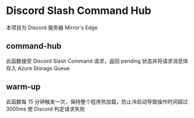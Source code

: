 # Discord Slash Command Hub

本项目为 Discord 服务器 Mirror's Edge

## command-hub

此函数接受 Discord Slash Command 请求，返回 pending 状态并将请求消息体存入 Azure Storage Queue

## warm-up

此函数每 15 分钟触发一次，保持整个程序热加载，防止冷启动导致操作时间超过 3000ms 使 Discord 判定请求失败
